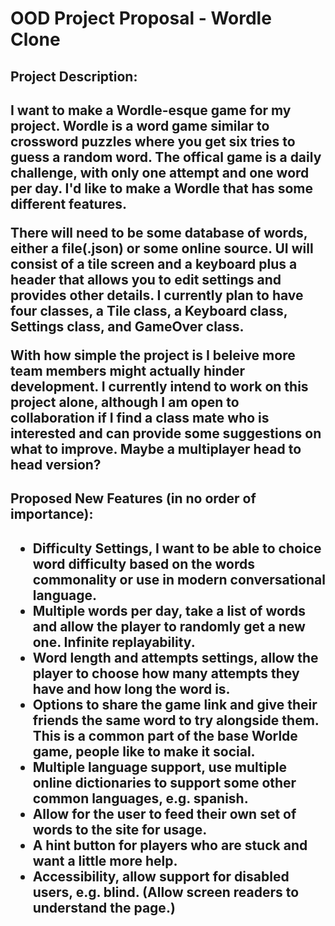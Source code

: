 <h1>OOD Project Proposal - Wordle Clone</h1>
    <h2>Project Description:<h2>
        <p>I want to make a Wordle-esque game for my project. Wordle is a word game similar to crossword puzzles where you get six tries to guess a random word. The offical game is a daily challenge, with only one attempt and one word per day. I'd like to make a Wordle that has some different features.</p>
        <p>There will need to be some database of words, either a file(.json) or some online source. UI will consist of a tile screen and a keyboard plus a header that allows you to edit settings and provides other details. I currently plan to have four classes, a Tile class, a Keyboard class, Settings class, and GameOver class.</p>
        <p>With how simple the project is I beleive more team members might actually hinder development. I currently intend to work on this project alone, although I am open to collaboration if I find a class mate who is interested and can provide some suggestions on what to improve. Maybe a multiplayer head to head version?</p>
    <h2>Proposed New Features (in no order of importance):<h2>
        <ul>
            <li>Difficulty Settings, I want to be able to choice word difficulty based on the words commonality or use in modern conversational language. </li>
            <li>Multiple words per day, take a list of words and allow the player to randomly get a new one. Infinite replayability. </li>
            <li>Word length and attempts settings, allow the player to choose how many attempts they have and how long the word is. </li>
            <li>Options to share the game link and give their friends the same word to try alongside them. This is a common part of the base Worlde game, people like to make it social.</li>
            <li>Multiple language support, use multiple online dictionaries to support some other common languages, e.g. spanish. </li>
            <li>Allow for the user to feed their own set of words to the site for usage. </li>
            <li>A hint button for players who are stuck and want a little more help.</li>
            <li>Accessibility, allow support for disabled users, e.g. blind. (Allow screen readers to understand the page.)</li>
        </ul>

